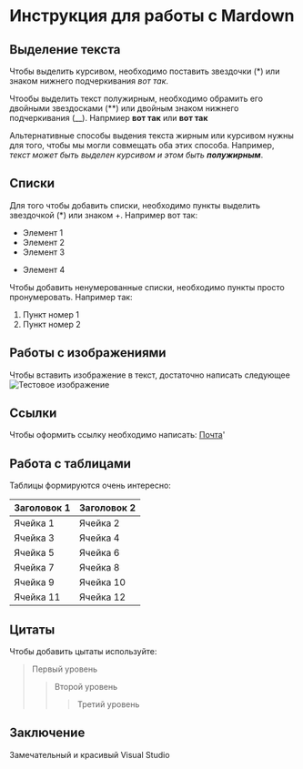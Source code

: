# Инструкция для работы с Mardown


## Выделение текста
Чтобы выделить курсивом, необходимо поставить звездочки (*) или знаком нижнего подчеркивания _вот так_.

Чтообы выделить текст полужирным, необходимо обрамить его двойными звездосками (**) или двойным знаком нижнего подчеркивания (__).
Напрмиер **вот так** или __вот так__

Альтернативные способы выдения текста жирным или курсивом нужны для того, чтобы мы могли совмещать оба этих способа. Например, _текст может быть выделен курсивом и этом быть **полужирным**_.
## Списки
Для того чтобы добавить списки, необходимо пункты выделить звездочкой (*) или знаком +.
Например вот так:
* Элемент 1
* Элемент 2
* Элемент 3
+ Элемент 4

Чтобы добавить ненумерованные списки, необходимо пункты просто пронумеровать.
Например так:
1. Пункт номер 1
2. Пункт номер 2

## Работы с изображениями

Чтобы вставить изображение в текст, достаточно написать следующее![Тестовое изображение](123.png)
## Ссылки

Чтобы оформить ссылку необходимо написать:
[Почта](https://mail.ru)'

## Работа с таблицами

Таблицы формируются очень интересно:

| Заголовок 1 | Заголовок 2 |
| ----------- | ----------- |
| Ячейка 1    | Ячейка 2   |
| Ячейка 3    | Ячейка 4   |
| Ячейка 5    | Ячейка 6   |
| Ячейка 7    | Ячейка 8   |
| Ячейка 9    | Ячейка 10   |
| Ячейка 11    | Ячейка 12  |

## Цитаты

Чтобы добавить цытаты используйте:
>Первый уровень
>>Второй уровень
>>>Третий уровень

## Заключение
Замечательный и красивый Visual Studio
